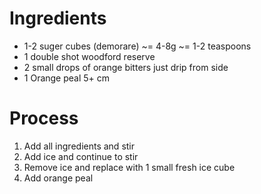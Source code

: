 # Ingredients
* 1-2 suger cubes (demorare) ~= 4-8g ~= 1-2 teaspoons 
* 1 double shot woodford reserve
* 2 small drops of orange bitters just drip from side
* 1 Orange peal 5+ cm

# Process
1. Add all ingredients and stir
2. Add ice and continue to stir
3. Remove ice and replace with 1 small fresh ice cube
4. Add orange peal